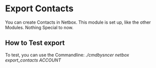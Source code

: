 # Export Contacts

You can create Contacts in Netbox. This module is set up, like the other Modules.
Nothing Special to now.

## How to Test export
To test, you can use the Commandline:
_./cmdbysncer netbox export_contacts ACCOUNT_


